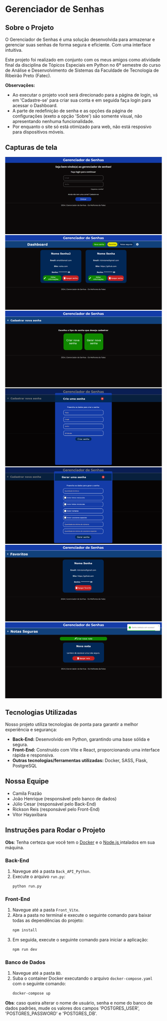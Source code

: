 # Gerenciador de Senhas

## Sobre o Projeto

O Gerenciador de Senhas é uma solução desenvolvida para armazenar e gerenciar suas senhas de forma segura e eficiente. Com uma interface intuitiva.

Este projeto foi realizado em conjunto com os meus amigos como atividade final da disciplina de Tópicos Especiais em Python no 6º semestre do curso de Análise e Desenvolvimento de Sistemas da Faculdade de Tecnologia de Ribeirão Preto (Fatec).

**Observações:**
- Ao executar o projeto você será direcionado para a página de login, vá em 'Cadastre-se' para criar sua conta e em seguida faça login para acessar o Dashboard.
- A parte de redefinição de senha e as opções da página de configurações (exeto a opção 'Sobre') são somente visual, não apresentando nenhuma funcionalidade.
- Por enquanto o site só está otimizado para web, não está resposivo para dispositivos móveis.

## Capturas de tela
![Login](./assets/print7.png)
![Dashboard](./assets/print.png)
![Cadastro de nova senha](./assets/print2.png)
![Cadastrando nova senha](./assets/print3.png)
![Gerando nova senha](./assets/print4.png)
![Favoritos](./assets/print5.png)
![Notas Seguras](./assets/print6.png)

## Tecnologias Utilizadas

Nosso projeto utiliza tecnologias de ponta para garantir a melhor experiência e segurança:

- **Back-End:** Desenvolvido em Python, garantindo uma base sólida e segura.
- **Front-End:** Construído com Vite e React, proporcionando uma interface rápida e responsiva.
- **Outras tecnologias/ferramentas utilizadas:** Docker, SASS, Flask, PostgreSQL

## Nossa Equipe

- Camila Frazão
- João Henrique (responsável pelo banco de dados)
- Júlio Cesar (responsável pelo Back-End)
- Rickson Reis (responsável pelo Front-End)
- Vitor Hayaxibara

## Instruções para Rodar o Projeto
**Obs**: Tenha certeza que você tem o [Docker](https://www.docker.com) e o [Node.js ](https://nodejs.org/en)intalados em sua máquina.

### Back-End

1. Navegue até a pasta `Back_API_Python`.
2. Execute o arquivo `run.py`:
    ```bash
    python run.py
    ```

### Front-End

1. Navegue até a pasta `Front_Vite`.
2. Abra a pasta no terminal e execute o seguinte comando para baixar todas as dependências do projeto:
    ```bash
    npm install
    ```
3. Em seguida, execute o seguinte comando para iniciar a aplicação:
    ```bash
    npm run dev
    ```

### Banco de Dados

1. Navegue até a pasta `BD`.
2. Suba o container Docker executando o arquivo `docker-compose.yaml` com o seguinte comando:
    ```bash
    docker-compose up
    ```
**Obs**: caso queira alterar o nome de usuário, senha e nome do banco de dados padrões, mude os valores dos campos 'POSTGRES_USER', 'POSTGRES_PASSWORD' e 'POSTGRES_DB'.